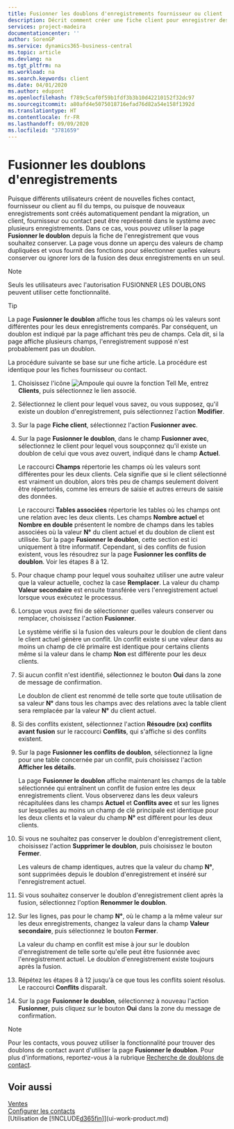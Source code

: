 ```yaml
---
title: Fusionner les doublons d'enregistrements fournisseur ou client | Microsoft Docs
description: Décrit comment créer une fiche client pour enregistrer des informations sur chaque nouveau client ou client auquel vous vendez.
services: project-madeira
documentationcenter: ''
author: SorenGP
ms.service: dynamics365-business-central
ms.topic: article
ms.devlang: na
ms.tgt_pltfrm: na
ms.workload: na
ms.search.keywords: client
ms.date: 04/01/2020
ms.author: edupont
ms.openlocfilehash: f789c5caf0f59b1fdf3b3b10d42210152f32dc97
ms.sourcegitcommit: a80afd4e5075018716efad76d82a54e158f1392d
ms.translationtype: HT
ms.contentlocale: fr-FR
ms.lasthandoff: 09/09/2020
ms.locfileid: "3781659"
---
```

# <a name="merge-duplicate-records"></a>Fusionner les doublons d'enregistrements
Puisque différents utilisateurs créent de nouvelles fiches contact, fournisseur ou client au fil du temps, ou puisque de nouveaux enregistrements sont créés automatiquement pendant la migration, un client, fournisseur ou contact peut être représenté dans le système avec plusieurs enregistrements. Dans ce cas, vous pouvez utiliser la page **Fusionner le doublon** depuis la fiche de l'enregistrement que vous souhaitez conserver. La page vous donne un aperçu des valeurs de champ dupliquées et vous fournit des fonctions pour sélectionner quelles valeurs conserver ou ignorer lors de la fusion des deux enregistrements en un seul.

> [!NOTE]
> Seuls les utilisateurs avec l'autorisation FUSIONNER LES DOUBLONS peuvent utiliser cette fonctionnalité.

> [!TIP]
> La page **Fusionner le doublon** affiche tous les champs où les valeurs sont différentes pour les deux enregistrements comparés. Par conséquent, un doublon est indiqué par la page affichant très peu de champs. Cela dit, si la page affiche plusieurs champs, l'enregistrement supposé n'est probablement pas un doublon.

La procédure suivante se base sur une fiche article. La procédure est identique pour les fiches fournisseur ou contact.

1. Choisissez l'icône ![Ampoule qui ouvre la fonction Tell Me](media/ui-search/search_small.png "Dites-moi ce que vous voulez faire"), entrez **Clients**, puis sélectionnez le lien associé.
2. Sélectionnez le client pour lequel vous savez, ou vous supposez, qu'il existe un doublon d'enregistrement, puis sélectionnez l'action **Modifier**.
3. Sur la page **Fiche client**, sélectionnez l'action **Fusionner avec**.
4. Sur la page **Fusionner le doublon**, dans le champ **Fusionner avec**, sélectionnez le client pour lequel vous soupçonnez qu'il existe un doublon de celui que vous avez ouvert, indiqué dans le champ **Actuel**.

    Le raccourci **Champs** répertorie les champs où les valeurs sont différentes pour les deux clients. Cela signifie que si le client sélectionné est vraiment un doublon, alors très peu de champs seulement doivent être répertoriés, comme les erreurs de saisie et autres erreurs de saisie des données.

    Le raccourci **Tables associées** répertorie les tables où les champs ont une relation avec les deux clients. Les champs **Nombre actuel** et **Nombre en double** présentent le nombre de champs dans les tables associées où la valeur **N°** du client actuel et du doublon de client est utilisée. Sur la page **Fusionner le doublon**, cette section est ici uniquement à titre informatif. Cependant, si des conflits de fusion existent, vous les résoudrez sur la page **Fusionner les conflits de doublon**. Voir les étapes 8 à 12.   

5. Pour chaque champ pour lequel vous souhaitez utiliser une autre valeur que la valeur actuelle, cochez la case **Remplacer**. La valeur du champ **Valeur secondaire** est ensuite transférée vers l'enregistrement actuel lorsque vous exécutez le processus.
6. Lorsque vous avez fini de sélectionner quelles valeurs conserver ou remplacer, choisissez l'action **Fusionner**.

    Le système vérifie si la fusion des valeurs pour le doublon de client dans le client actuel génère un conflit. Un conflit existe si une valeur dans au moins un champ de clé primaire est identique pour certains clients même si la valeur dans le champ **Non** est différente pour les deux clients.

7. Si aucun conflit n'est identifié, sélectionnez le bouton **Oui** dans la zone de message de confirmation.

    Le doublon de client est renommé de telle sorte que toute utilisation de sa valeur **N°** dans tous les champs avec des relations avec la table client sera remplacée par la valeur **N°** du client actuel.
8. Si des conflits existent, sélectionnez l'action **Résoudre (xx) conflits avant fusion** sur le raccourci **Conflits**, qui s'affiche si des conflits existent.
9. Sur la page **Fusionner les conflits de doublon**, sélectionnez la ligne pour une table concernée par un conflit, puis choisissez l'action **Afficher les détails**.

    La page **Fusionner le doublon** affiche maintenant les champs de la table sélectionnée qui entraînent un conflit de fusion entre les deux enregistrements client. Vous observerez dans les deux valeurs récapitulées dans les champs **Actuel** et **Conflits avec** et sur les lignes sur lesquelles au moins un champ de clé principale est identique pour les deux clients et la valeur du champ **N°** est différent pour les deux clients.   
10. Si vous ne souhaitez pas conserver le doublon d'enregistrement client, choisissez l'action **Supprimer le doublon**, puis choisissez le bouton **Fermer**.

    Les valeurs de champ identiques, autres que la valeur du champ **N°**, sont supprimées depuis le doublon d'enregistrement et inséré sur l'enregistrement actuel.
11. Si vous souhaitez conserver le doublon d'enregistrement client après la fusion, sélectionnez l'option **Renommer le doublon**.
12. Sur les lignes, pas pour le champ **N°**, où le champ a la même valeur sur les deux enregistrements, changez la valeur dans la champ **Valeur secondaire**, puis sélectionnez le bouton **Fermer**.

    La valeur du champ en conflit est mise à jour sur le doublon d'enregistrement de telle sorte qu'elle peut être fusionnée avec l'enregistrement actuel. Le doublon d'enregistrement existe toujours après la fusion.
13. Répétez les étapes 8 à 12 jusqu'à ce que tous les conflits soient résolus. Le raccourci **Conflits** disparaît.
14. Sur la page **Fusionner le doublon**, sélectionnez à nouveau l'action **Fusionner**, puis cliquez sur le bouton **Oui** dans la zone du message de confirmation.

> [!NOTE]
> Pour les contacts, vous pouvez utiliser la fonctionnalité pour trouver des doublons de contact avant d'utiliser la page **Fusionner le doublon**. Pour plus d'informations, reportez-vous à la rubrique [Recherche de doublons de contact](marketing-setup-contacts.md#searching-for-duplicate-contacts).

## <a name="see-also"></a>Voir aussi
[Ventes](sales-manage-sales.md)  
[Configurer les contacts](marketing-setup-contacts.md)  
[Utilisation de [!INCLUDE[d365fin](includes/d365fin_md.md)]](ui-work-product.md)
